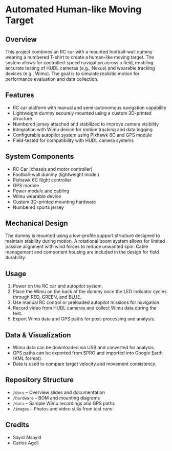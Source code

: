 # Automated Human-like Moving Target

## Overview

This project combines an RC car with a mounted football-wall dummy wearing a numbered T-shirt to create a human-like moving target. The system allows for controlled-speed navigation across a field, enabling accurate testing of HUDL cameras (e.g., Nexus) and wearable tracking devices (e.g., Wimu). The goal is to simulate realistic motion for performance evaluation and data collection.

## Features

- RC car platform with manual and semi-autonomous navigation capability
- Lightweight dummy securely mounted using a custom 3D-printed structure
- Numbered jersey attached and stabilized to improve camera visibility
- Integration with Wimu device for motion tracking and data logging
- Configurable autopilot system using Pixhawk 6C and GPS module
- Field-tested for compatibility with HUDL camera systems

## System Components

- RC Car (chassis and motor controller)
- Football-wall dummy (lightweight model)
- Pixhawk 6C flight controller
- GPS module
- Power module and cabling
- Wimu wearable device
- Custom 3D-printed mounting hardware
- Numbered sports jersey


## Mechanical Design

The dummy is mounted using a low-profile support structure designed to maintain stability during motion. A rotational boom system allows for limited passive alignment with wind forces to reduce unwanted spin. Cable management and component housing are included in the design for field durability.

## Usage

1. Power on the RC car and autopilot system.
2. Place the Wimu on the back of the dummy once the LED indicator cycles through RED, GREEN, and BLUE.
3. Use manual RC control or preloaded autopilot missions for navigation.
4. Record video from HUDL cameras and collect Wimu data during the test.
5. Export Wimu data and GPS paths for post-processing and analysis.

## Data & Visualization

- Wimu data can be downloaded via USB and converted for analysis.
- GPS paths can be exported from SPRO and imported into Google Earth (KML format).
- Data is used to compare target velocity and movement consistency.

## Repository Structure

- `/docs` – Overview slides and documentation
- `/hardware` – BOM and mounting diagrams
- `/data` – Sample Wimu recordings and GPS paths
- `/images` – Photos and video stills from test runs

## Credits

- Sayid Alsayid 
- Carlos Agell
